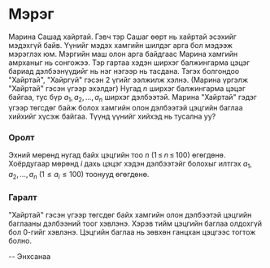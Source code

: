 Мэрэг
=====
Марина Сашад хайртай. Гэвч тэр Сашаг өөрт нь хайртай эсэхийг мэдэхгүй байв.
Үүнийг мэдэх хамгийн шилдэг арга бол мэдээж мэрэглэх юм. Мэргийн маш олон арга
байдгаас Марина хамгийн амрханыг нь сонгожээ. Тэр гартаа хэдэн ширхэг
балжингарма цэцэг бариад дэлбээнүүдийг нь нэг нэгээр нь тасдана. Тэгэх болгондоо
"Хайртай", "Хайргүй" гэсэн 2 үгийг ээлжилж хэлнэ. (Марина үргэлж "Хайртай" гэсэн
үгээр эхэлдэг) Нугад $n$ ширхэг балжингарма цэцэг байгаа, тус бүр $a_1, a_2, ...
, a_n$ ширхэг дэлбээтэй. Марина "Хайртай" гэдэг үгээр төгсдөг байж болох хамгийн
олон дэлбээтэй цэцгийн баглаа хийхийг хүсэж байгаа. Түүнд үүнийг хийхэд нь
тусална уу?


### Оролт
Эхний мөрөнд нугад байх цэцгийн тоо $n$ (1 ≤ $n$ ≤ 100) өгөгдөнө. Хоёрдугаар
мөрөнд $i$ дахь цэцэг хэдэн дэлбээтэйг болохыг илтгэх $a_1, a_2, ... , a_n$ ($1
≤ a_i ≤ 100$) тоонууд өгөгдөнө.


### Гаралт
"Хайртай" гэсэн үгээр төгсдөг байх хамгийн олон дэлбээтэй цэцгийн баглааны
дэлбээний тоог хэвлэнэ. Хэрэв тийм цэцгийн баглаа олдохгүй бол $0$-гийг хэвлэнэ.
Цэцгийн баглаа нь зөвхөн ганцхан цэцгээс тогтож болно.

-- Энхсанаа
